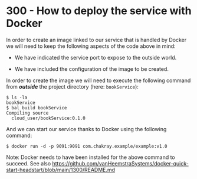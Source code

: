 # 300 - How to deploy the service with Docker

In order to create an image linked to our service that is handled by Docker we will need to keep the following aspects of the code above in mind:

- We have indicated the service port to expose to the outside world.

- We have included the configuration of the image to be created.

In order to create the image we will need to execute the following command from ***outside*** the project directory (here: ```bookService```):

```
$ ls -la
bookService
$ bal build bookService
Compiling source
  cloud_user/bookService:0.1.0
```

And we can start our service thanks to Docker using the following command:

```$ docker run -d -p 9091:9091 com.chakray.example/example:v1.0```

Note: Docker needs to have been installed for the above command to succeed. See also https://github.com/vanHeemstraSystems/docker-quick-start-headstart/blob/main/1300/README.md
